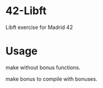 # 42-Libft
Libft exercise for Madrid 42

# Usage

make without bonus functions.

make bonus to compile with bonuses.
